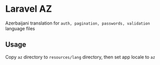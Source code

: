 # Laravel AZ

Azerbaijani translation for `auth, pagination, passwords, validation` language files

## Usage
Copy `az` directory to `resources/lang` directory, then set app locale to `az`
